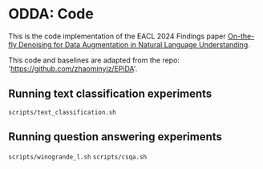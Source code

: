 # ODDA: Code

This is the code implementation of the EACL 2024 Findings paper [On-the-fly Denoising for Data Augmentation
in Natural Language Understanding](https://arxiv.org/pdf/2212.10558). 
 
This code and baselines are adapted from the repo: 'https://github.com/zhaominyiz/EPiDA'.

## Running text classification experiments

`scripts/text_classification.sh`

## Running question answering experiments

`scripts/winogrande_l.sh`
`scripts/csqa.sh`
